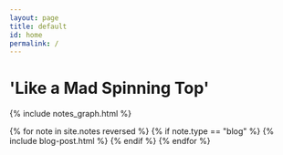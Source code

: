 ```yaml
---
layout: page
title: default
id: home
permalink: /
---
```


# 'Like a Mad Spinning Top'

{% include notes_graph.html %}

{% for note in site.notes reversed %}
{% if note.type == "blog" %}
{% include blog-post.html %}
{% endif %}
{% endfor %}
